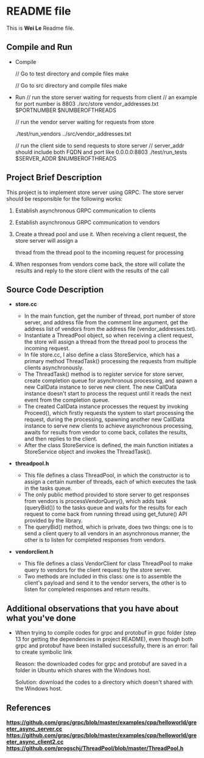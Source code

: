 # README file

This is **Wei Le** Readme file.

## Compile and Run

- Compile

	// Go to test directory and compile files
		make

	// Go to src directory and compile files
		make

- Run
	// run the store server waiting for requests from client
	// an example for port number is 8803
	./src/store vendor_addresses.txt $PORTNUMBER $NUMBEROFTHREADS
	
	// run the vendor server waiting for requests from store
	
	./test/run_vendors ../src/vendor_addresses.txt
	
	// run the client side to send requests to store server
	// server_addr should include both FQDN and port like 0.0.0.0:8803
	./test/run_tests $SERVER_ADDR $NUMBEROFTHREADS

## Project Brief Description

This project is to implement store server using GRPC. The store server should be responsible for the following works:


1. Establish asynchronous GRPC communication to clients

2. Establish asynchronous GRPC communication to vendors

3. Create a thread pool and use it. When receiving a client request, the store server will assign a 

   thread from the thread pool to the incoming request for processing 

4. When responses from vendors come back, the store will collate the results and reply to the store client with the results of the call

## Source Code Description

- __store.cc__

	- In the main function, get the number of thread, port number of store server, and address file from the comment line argument, get the address list of vendors from the address file (vendor_addresses.txt).
	- Instantiate a ThreadPool object, so when receiving a client request, the store will assign a thread from the thread pool to process the incoming request.
	- In file store.cc, I also define a class StoreService, which has a primary method ThreadTask() processing the requests from multiple clients asynchronously. 
	- The ThreadTask() method is to register service for store server, create completion queue for asynchronous processing, and spawn a new CallData instance to serve new client. The new CallData instance doesn't start to process the request until it reads the next event from the completion queue.
	- The created CallData instance processes the request by invoking Proceed(), which firstly requests the system to start processing the request, during the processing, spawning another new CallData instance to serve new clients to achieve asynchronous processing, awaits for results from vendor to come back, collates the results, and then replies to the client.
	- After the class StoreService is defined, the main function initiates a StoreService object and invokes the ThreadTask().


- __threadpool.h__

	- This file defines a class ThreadPool, in which the constructor is to assign a certain number of threads, each of which executes the task in the tasks queue.
	- The only public method provided to store server to get responses from vendors is processVendorQuery(), which adds task (queryBid()) to the tasks queue and waits for the results for each request to come back from running thread using get_future() API provided by the library.
	- The queryBid() method, which is private, does two things: one is to send a client query to all vendors in an asynchronous manner, the other is to listen for completed responses from vendors.

- __vendorclient.h__

	- This file defines a class VendorClient for class ThreadPool to make query to vendors for the client request by the store server.
	- Two methods are included in this class: one is to assemble the client's payload and send it to the vendor servers, the other is to listen for completed responses and return results.
	
## Additional observations that you have about what you've done

- When trying to compile codes for grpc and protobuf in grpc folder (step 13 for getting the dependencies in project README), even though both grpc and protobuf have been installed successfully, there is an error: fail to create symbolic link
 
  Reason: the downloaded codes for grpc and protobuf are saved in a folder in Ubuntu which shares with the Windows host.

  Solution: download the codes to a directory which doesn't shared with the Windows host.

## References

__https://github.com/grpc/grpc/blob/master/examples/cpp/helloworld/greeter_async_server.cc__
__https://github.com/grpc/grpc/blob/master/examples/cpp/helloworld/greeter_async_client2.cc__
__https://github.com/progschj/ThreadPool/blob/master/ThreadPool.h__
